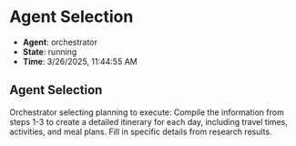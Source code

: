 # Agent Selection

- **Agent**: orchestrator
- **State**: running
- **Time**: 3/26/2025, 11:44:55 AM

## Agent Selection

Orchestrator selecting planning to execute: Compile the information from steps 1-3 to create a detailed itinerary for each day, including travel times, activities, and meal plans. Fill in specific details from research results.

